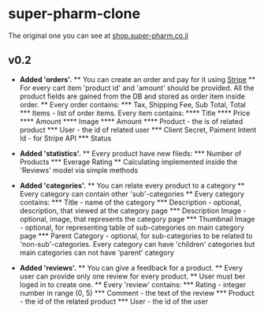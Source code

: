 # super-pharm-clone

The original one you can see at [shop.super-pharm.co.il][super-pharm-original]

## v0.2

* **Added 'orders'.**
** You can create an order and pay for it using [Stripe][stripe]
** For every cart item 'product id' and 'amount' should be provided. All the product fields are gained from the DB and stored as order item inside order.
** Every order contains:
*** Tax, Shipping Fee, Sub Total, Total
*** Items - list of order items. Every item contains:
**** Title
**** Price
**** Amount
**** Image
**** Amount
**** Product - the is of related product
*** User - the id of related user
*** Client Secret, Paiment Intent Id - for Stripe API
*** Status

* **Added 'statistics'.**
** Every product have new fileds:
*** Number of Products
*** Everage Rating
** Calculating implemented inside the 'Reviews' model via simple methods

* **Added 'categories'.**
** You can relate every product to a category
** Every category can contain other 'sub'-categories
** Every category contains:
*** Title - name of the category
*** Description - optional, description, that viewed at the category page
*** Description Image - optional, image, that represents the category page
*** Thumbnail Image - optional, for representing table of sub-categories on main category page
*** Parent Category - optional, for sub-categories to be related to 'non-sub'-categories. Every category can have 'children' categories but main categories can not have 'parent' category

* **Added 'reviews'.** 
** You can give a feedback for a product. 
** Every user can provide only one review for every product. 
** User must ber loged in to create one.
** Every 'review' contains:
*** Rating - integer number in range (0, 5)
*** Comment - the text of the review
*** Product - the id of the related product
*** User - the id of the user


[super-pharm-original]: https://shop.super-pharm.co.il/
[stripe]: https://stripe.com/

